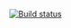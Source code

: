 [![Build status](https://ci.appveyor.com/api/projects/status/omy1b5qha6f8fsq5?svg=true)](https://ci.appveyor.com/project/podnebessssni/apici)